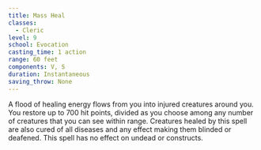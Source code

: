```yaml
---
title: Mass Heal
classes:
  - Cleric
level: 9
school: Evocation
casting_time: 1 action
range: 60 feet
components: V, S
duration: Instantaneous
saving_throw: None
---
```


A flood of healing energy flows from you into injured creatures around you. You restore up to 700 hit points, divided as you choose among any number of creatures that you can see within range. Creatures healed by this spell are also cured of all diseases and any effect making them blinded or deafened. This spell has no effect on undead or constructs.
